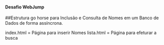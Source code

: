 #### Desafio WebJump

##Estrutura go horse para Inclusão e Consulta de Nomes em um Banco de Dados de forma assíncrona.

index.html = Página para inserir Nomes
lista.html = Página para efeturar a busca
